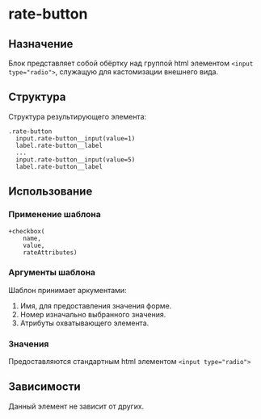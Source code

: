 # rate-button

## Назначение

Блок представляет собой обёртку над группой html элементом `<input type="radio">`, служащую для кастомизации внешнего вида.

## Структура

Структура результирующего элемента:

    .rate-button
      input.rate-button__input(value=1)
      label.rate-button__label
      ...
      input.rate-button__input(value=5)
      label.rate-button__label


## Использование

### Применение шаблона
    +checkbox(
        name, 
        value, 
        rateAttributes)

### Аргументы шаблона

Шаблон принимает аркументами:

1. Имя, для предоставления значения форме.
2. Номер изначально выбранного значения.
3. Атрибуты охватывающего элемента.

### Значения

Предоставляются стандартным html элементом `<input type="radio">`

## Зависимости

Данный элемент не зависит от других.